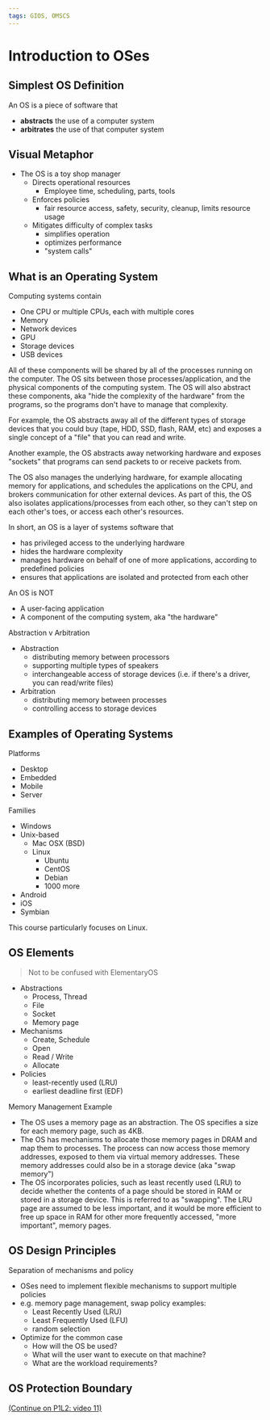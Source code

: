 ```yaml
---
tags: GIOS, OMSCS
---
```


# Introduction to OSes

## Simplest OS Definition

An OS is a piece of software that
- **abstracts** the use of a computer system
- **arbitrates** the use of that computer system

## Visual Metaphor

- The OS is a toy shop manager
	- Directs operational resources
		- Employee time, scheduling, parts, tools
	- Enforces policies
		- fair resource access, safety, security, cleanup, limits resource usage
	- Mitigates difficulty of complex tasks
		- simplifies operation
		- optimizes performance
		- "system calls"

## What is an Operating System

Computing systems contain
- One CPU or multiple CPUs, each with multiple cores
- Memory
- Network devices
- GPU
- Storage devices
- USB devices

All of these components will be shared by all of the processes running on the computer. The OS sits between those processes/application, and the physical components of the computing system. The OS will also abstract these components, aka "hide the complexity of the hardware" from the programs, so the programs don't have to manage that complexity.

For example, the OS abstracts away all of the different types of storage devices that you could buy (tape, HDD, SSD, flash, RAM, etc) and exposes a single concept of a "file" that you can read and write.

Another example, the OS abstracts away networking hardware and exposes "sockets" that programs can send packets to or receive packets from.

The OS also manages the underlying hardware, for example allocating memory for applications, and schedules the applications on the CPU, and brokers communication for other external devices. As part of this, the OS also isolates applications/processes from each other, so they can't step on each other's toes, or access each other's resources.

In short, an OS is a layer of systems software that
- has privileged access to the underlying hardware
- hides the hardware complexity
- manages hardware on behalf of one of more applications, according to predefined policies
- ensures that applications are isolated and protected from each other

An OS is NOT
- A user-facing application
- A component of the computing system, aka "the hardware"

Abstraction v Arbitration
- Abstraction
	- distributing memory between processors
	- supporting multiple types of speakers
	- interchangeable access of storage devices (i.e. if there's a driver, you can read/write files)
- Arbitration
	- distributing memory between processes
	- controlling access to storage devices

## Examples of Operating Systems

Platforms
- Desktop
- Embedded
- Mobile
- Server

Families
- Windows
- Unix-based
	- Mac OSX (BSD)
	- Linux
		- Ubuntu
		- CentOS
		- Debian
		- 1000 more
- Android
- iOS
- Symbian

This course particularly focuses on Linux.

## OS Elements
> Not to be confused with ElementaryOS

- Abstractions
	- Process, Thread
	- File
	- Socket
	- Memory page
- Mechanisms
	- Create, Schedule
	- Open
	- Read / Write
	- Allocate
- Policies
	- least-recently used (LRU)
	- earliest deadline first (EDF)

Memory Management Example
- The OS uses a memory page as an abstraction. The OS specifies a size for each memory page, such as 4KB.
- The OS has mechanisms to allocate those memory pages in DRAM and map them to processes. The process can now access those memory addresses, exposed to them via virtual memory addresses. These memory addresses could also be in a storage device (aka "swap memory")
- The OS incorporates policies, such as least recently used (LRU) to decide whether the contents of a page should be stored in RAM or stored in a storage device. This is referred to as "swapping". The LRU page are assumed to be less important, and it would be more efficient to free up space in RAM for other more frequently accessed, "more important", memory pages.

## OS Design Principles

Separation of mechanisms and policy
- OSes need to implement flexible mechanisms to support multiple policies
- e.g. memory page management, swap policy examples:
	- Least Recently Used (LRU)
	- Least Frequently Used (LFU)
	- random selection
- Optimize for the common case
	- How will the OS be used?
	- What will the user want to execute on that machine?
	- What are the workload requirements?

## OS Protection Boundary

[(Continue on P1L2: video 11)](https://gatech.instructure.com/courses/270294/pages/11-os-protection-boundary?module_item_id=2665738)
